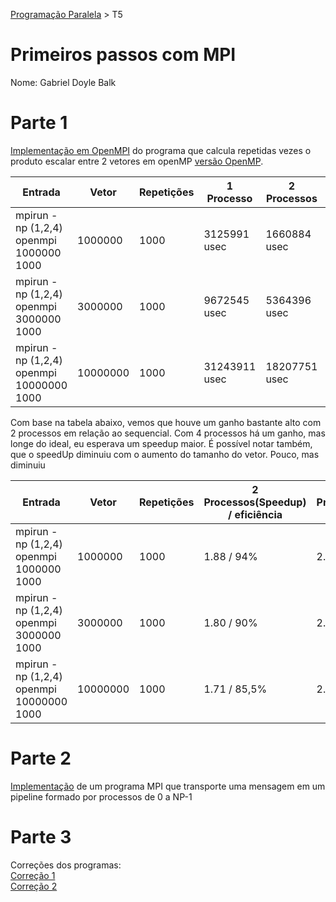 [Programação Paralela](https://github.com/AndreaInfUFSM/elc139-2019a) > T5

# Primeiros passos com MPI

Nome: Gabriel Doyle Balk

# Parte 1

[Implementação em OpenMPI](openmpi.c) do programa que calcula repetidas vezes o produto escalar entre 2 vetores em openMP [versão OpenMP](https://github.com/doyleSM/elc139-2019a/blob/master/trabalhos/t2/openmp/openmp.c).

| Entrada                                  | Vetor    | Repetições | 1 Processo    | 2 Processos   | 4 Processos |
| ---------------------------------------- | -------- | ---------- | ------------- | ------------- | ----------- |
| mpirun -np (1,2,4) openmpi 1000000 1000  | 1000000  | 1000       | 3125991 usec  | 1660884 usec  | 1338731     |
| mpirun -np (1,2,4) openmpi 3000000 1000  | 3000000  | 1000       | 9672545 usec  | 5364396 usec  | 4297139     |
| mpirun -np (1,2,4) openmpi 10000000 1000 | 10000000 | 1000       | 31243911 usec | 18207751 usec | 14653807    |

Com base na tabela abaixo, vemos que houve um ganho bastante alto com 2 processos em relação ao sequencial. Com 4 processos há um ganho, mas longe do ideal, eu esperava um speedup maior.
É possível notar também, que o speedUp diminuiu com o aumento do tamanho do vetor. Pouco, mas diminuiu

| Entrada                                  | Vetor    | Repetições | 2 Processos(Speedup) / eficiência | 4 Processos(Speedup) / eficiência |
| ---------------------------------------- | -------- | ---------- | --------------------------------- | --------------------------------- |
| mpirun -np (1,2,4) openmpi 1000000 1000  | 1000000  | 1000       | 1.88 / 94%                        | 2.33 / 58%                        |
| mpirun -np (1,2,4) openmpi 3000000 1000  | 3000000  | 1000       | 1.80 / 90%                        | 2.25 / 56,25%                     |
| mpirun -np (1,2,4) openmpi 10000000 1000 | 10000000 | 1000       | 1.71 / 85,5%                      | 2.13 / 53,25%                     |

# Parte 2

[Implementação](pipeline.c) de um programa MPI que transporte uma mensagem em um pipeline formado por processos de 0 a NP-1

# Parte 3

Correções dos programas:<br/>
[Correção 1](mpi_corrigido1.c)<br/>
[Correção 2](mpi_corrigido2.c)
